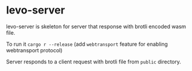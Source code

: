 # levo-server

levo-server is skeleton for server that response with brotli encoded wasm file.

To run it `cargo r --release`
(add `webtransport` feature for enabling webtransport protocol)  

Server responds to a client request with brotli file from `public` directory. 
